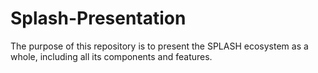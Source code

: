 # Splash-Presentation
The purpose of this repository is to present the SPLASH ecosystem as a whole, including all its components and features.
